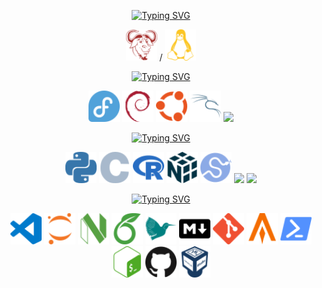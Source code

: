 <div align="center">

[![Typing SVG](https://readme-typing-svg.demolab.com?font=Fira+Code&pause=1000&color=927EF7&center=true&vCenter=true&random=true&width=435&lines=Fan+of%3A)](https://git.io/typing-svg)

  <img src="https://github.com/camarman/camarman/blob/main/icons/gnu-color.svg" width="50" /> /
  <img src="https://github.com/camarman/camarman/blob/main/icons/linux-color.svg" width="50" />

[![Typing SVG](https://readme-typing-svg.demolab.com?font=Fira+Code&pause=1000&color=927EF7&center=true&vCenter=true&random=true&width=435&lines=Favorite+Distributions%3A)](https://git.io/typing-svg)

<p float="middle">
  <img src="https://github.com/camarman/camarman/blob/main/icons/fedora-color.svg" width="50" />
  <img src="https://github.com/camarman/camarman/blob/main/icons/debian-color.svg" width="50" />
  <img src="https://github.com/camarman/camarman/blob/main/icons/ubuntu-color.svg" width="50" />
  <img src="https://github.com/camarman/camarman/blob/main/icons/kalilinux-color.svg" width="50" />
   <img src="https://github.com/camarman/camarman/blob/main/icons/i3.svg" width="50" />
</p>

[![Typing SVG](https://readme-typing-svg.demolab.com?font=Fira+Code&pause=1000&color=927EF7&center=true&random=true&width=435&lines=Programming+Languages+and+Packages%3A)](https://git.io/typing-svg)

<p float="middle">
  <img src="https://github.com/camarman/camarman/blob/main/icons/python-color.svg" width="50" />
  <img src="https://github.com/camarman/camarman/blob/main/icons/c-color.svg" width="50" />
  <img src="https://github.com/camarman/camarman/blob/main/icons/r-color.svg" width="50" /> 
  <img src="https://github.com/camarman/camarman/blob/main/icons/numpy-color.svg" width="50" /> 
  <img src="https://github.com/camarman/camarman/blob/main/icons/scipy-color.svg" width="50" />
  <img src="https://github.com/camarman/camarman/blob/main/icons/pandas.svg" width="50" />
  <img src="https://github.com/camarman/camarman/blob/main/icons/sympy.svg" width="50" />
</p>

[![Typing SVG](https://readme-typing-svg.demolab.com?font=Fira+Code&pause=1000&color=927EF7&center=true&random=true&width=435&lines=Tools%3A)](https://git.io/typing-svg)

<p float="middle">
  <img src="https://github.com/camarman/camarman/blob/main/icons/visualstudiocode-color.svg" width="50" />
  <img src="https://github.com/camarman/camarman/blob/main/icons/jupyter-color.svg" width="50" />
  <img src="https://github.com/camarman/camarman/blob/main/icons/neovim-color.svg" width="50" />
  <img src="https://github.com/camarman/camarman/blob/main/icons/overleaf-color.svg" width="50" />
  <img src="https://github.com/camarman/camarman/blob/main/icons/latex-color.svg" width="50" />
  <img src="https://github.com/camarman/camarman/blob/main/icons/markdown-color.svg" width="50" />
  <img src="https://github.com/camarman/camarman/blob/main/icons/git-color.svg" width="50" />
  <img src="https://github.com/camarman/camarman/blob/main/icons/alacritty-color.svg" width="50" />
  <img src="https://github.com/camarman/camarman/blob/main/icons/powershell-color.svg" width="50" />
  <img src="https://github.com/camarman/camarman/blob/main/icons/gnubash-color.svg" width="50" />
  <img src="https://github.com/camarman/camarman/blob/main/icons/github-color.svg" width="50" />
  <img src="https://github.com/camarman/camarman/blob/main/icons/virtualbox-color.svg" width="50" />
</p>
</div>
